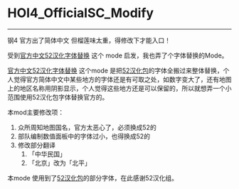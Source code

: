 

# HOI4_OfficialSC_Modify

---

钢4 官方出了简体中文 但榴莲味太重，得修改下才能入口！

受到[官方中文52汉化字体替换](https://steamcommunity.com/workshop/filedetails/?id=2977114459) 这个 mode 启发，我也弄了个字体替换的Mode。

[官方中文52汉化字体替换](https://steamcommunity.com/workshop/filedetails/?id=2977114459) 这个mode 是把[52汉化包](https://steamcommunity.com/workshop/filedetails/?id=698748356)的字体全搬过来整体替换，个人觉得官方简体中文中某些地方的字体还是有可取之处，如数字变大了，还有地图上的地区名称用阴影显示，个人觉得这些地方还是可以保留的，所以就想弄一个小范围使用52汉化包字体替换官方的。

本mod主要修改项：
1. 众所周知地图国名，官方太恶心了，必须换成52的
2. 部队编制数值面板中的字体过小，也得换成52的
3. 修改部分翻译
   1. 「中华民国」
   2. 「北京」改为「北平」



本mode 使用到了[52汉化包](https://steamcommunity.com/workshop/filedetails/?id=698748356)的部分字体，在此感谢52汉化组。


